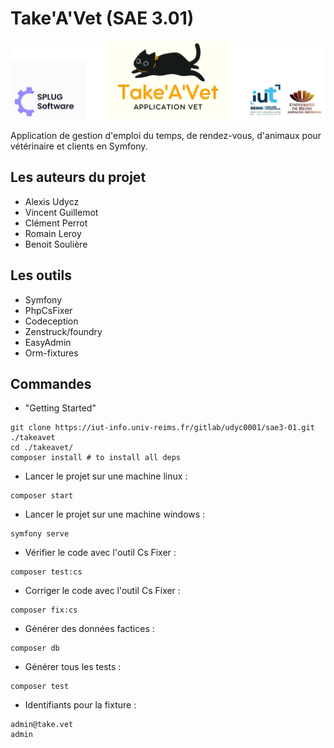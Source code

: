 # Take'A'Vet (SAE 3.01)

![Banner](Banner.png)

Application de gestion d'emploi du temps, de rendez-vous, d'animaux pour vétérinaire et clients en Symfony.

## Les auteurs du projet

- Alexis Udycz
- Vincent Guillemot
- Clément Perrot
- Romain Leroy
- Benoit Soulière

## Les outils

- Symfony
- PhpCsFixer
- Codeception
- Zenstruck/foundry
- EasyAdmin
- Orm-fixtures

## Commandes

- "Getting Started"
```shell
git clone https://iut-info.univ-reims.fr/gitlab/udyc0001/sae3-01.git ./takeavet
cd ./takeavet/
composer install # to install all deps
```

- Lancer le projet sur une machine linux :
```shell
composer start
```
- Lancer le projet sur une machine windows :
```shell
symfony serve
```
- Vérifier le code avec l'outil Cs Fixer :
````shell
composer test:cs
````

- Corriger le code avec l'outil Cs Fixer :
````shell
composer fix:cs
````

- Générer des données factices :
````shell
composer db
````

- Générer tous les tests :
````shell
composer test
````

- Identifiants pour la fixture :
````shell
admin@take.vet
admin
````